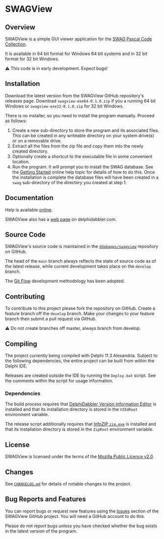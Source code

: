 # SWAGView

## Overview

SWAGView is a simple GUI viewer application for the [SWAG Pascal Code Collection](https://github.com/delphidabbler/swag).

It is available in 64 bit format for Windows 64 bit systems and in 32 bit format for 32 bit Windows.

⚠️ This code is in early development. Expect bugs!

## Installation

Download the latest version from the SWAGView GitHub repository's releases page. Download `swagview-exe64-0.1.0.zip` if you a running 64 bit Windows or `swagview-exe32-0.1.0.zip` for 32 bit Windows.

There is no installer, so you need to install the program manually. Proceed as follows:

1. Create a new sub-directory to store the program and its associated files. This can be created in any writeable directory on your system drive(s) or on a removable drive.
2. Extract all the files from the zip file and copy them into the newly created directory.
3. Optionally create a shortcut to the executable file in some convenient location.
4. Run the program. It will prompt you to install the SWAG database. See the [Getting Started](https://delphidabbler.com/help/swagview/0.0/getting-started) online help topic for details of how to do this. Once the installation is complete the database files will have been created in a `swag` sub-directory of the directory you created at step 1.

## Documentation

Help is available [online](https://delphidabbler.com/help/swagview/0.0/).

SWAGView also has a [web page](https://delphidabbler.com/software/swagview) on delphidabbler.com.

## Source Code

SWAGView's source code is maintained in the [`ddabapps/swagview`](https://github.com/ddabapps/swagview) repository on GitHub.

The head of the `main` branch always reflects the state of source code as of the latest release, while current development takes place on the `develop` branch.

The [Git Flow](https://nvie.com/posts/a-successful-git-branching-model/) development methodology has been adopted.

## Contributing

To contribute to this project please fork the repository on GitHub. Create a feature branch off the `develop` branch. Make your changes to your feature branch then submit a pull request via GitHub.

⚠️ Do not create branches off master, always branch from develop.

## Compiling

The project currently being compiled with Delphi 11.3 Alexandria. Subject to the following dependencies, the entire project can be built from within the Delphi IDE.

Releases are created outside the IDE by running the `Deploy.bat` script. See the comments within the script for usage information.

### Dependencies

The build process requires that [DelphiDabbler Version Information Editor](https://delphidabbler.com/software/vied) is installed and that its installation directory is stored in the `VIEdRoot` environment variable.

The release script additionally requires that [InfoZIP `zip.exe`](https://delphidabbler.com/extras/info-zip) is installed and that its installation directory is stored in the `ZipRoot` environment variable. 

## License

SWAGView is licensed under the terms of the [Mozilla Public Licence v2.0](https://www.mozilla.org/MPL/2.0/).

## Changes

See [`CHANGELOG.md`](https://github.com/ddabapps/swagview/blob/main/CHANGELOG.md) for details of notable changes to the project.

## Bug Reports and Features

You can report bugs or request new features using the [Issues](https://github.com/ddabapps/swagview/issues) section of the SWAGView GitHub project. You will need a GitHub account to do this.

Please do not report bugs unless you have checked whether the bug exists in the latest version of the program.
